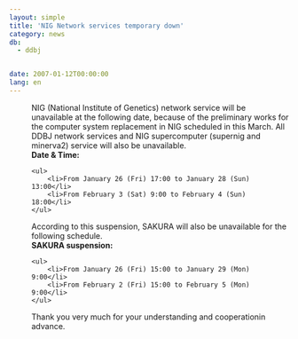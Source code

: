 ```yaml
---
layout: simple
title: 'NIG Network services temporary down'
category: news
db:
  - ddbj


date: 2007-01-12T00:00:00
lang: en
---
```


<html>
<dd>NIG (National Institute of Genetics) network service will be unavailable at the following date, because of the preliminary works for the computer system replacement in NIG scheduled in this March. All DDBJ network services and NIG supercomputer (supernig and minerva2) service will also be unavailable.
<dd><b>Date &amp; Time:</b>

    <ul>
        <li>From January 26 (Fri) 17:00 to January 28 (Sun) 13:00</li>
        <li>From February 3 (Sat) 9:00 to February 4 (Sun) 18:00</li>
    </ul>
<dd>According to this suspension, SAKURA will also be unavailable for the following schedule.<br>
<dd><b>SAKURA suspension:</b>

    <ul>
        <li>From January 26 (Fri) 15:00 to January 29 (Mon) 9:00</li>
        <li>From February 2 (Fri) 15:00 to February 5 (Mon) 9:00</li>
    </ul>
<dd>Thank you very much for your understanding and cooperationin advance.</dd>
</dd>
</dd>
</dd>
</dd>
</html>
